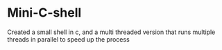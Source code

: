 # Mini-C-shell
Created a small shell in c, and a multi threaded version that runs multiple threads in parallel to speed up the process

